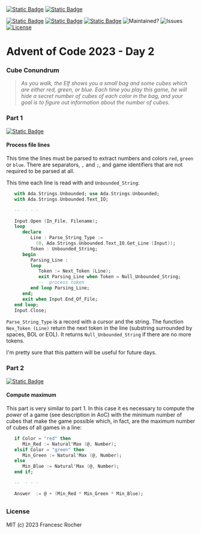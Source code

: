 [![Static Badge](https://img.shields.io/badge/Advent_of_Ada-Coding_for_a_cause-darkviolet?style=for-the-badge)](https://blog.adacore.com/announcing-advent-of-ada-2023-coding-for-a-cause)
[![Static Badge](https://img.shields.io/badge/Posted_To-Forum_Ada_Lang-darkcyan?style=for-the-badge)](https://forum.ada-lang.io/t/charity-advent-of-ada-spark-2023-submissions)

[![Static Badge](https://img.shields.io/badge/AoC_2023-Day_2-blue)](https://adventofcode.com/2023/day/2)
[![Static Badge](https://img.shields.io/badge/Ada-2022-blue)](https://ada-lang.io/docs/arm)
[![Static Badge](https://img.shields.io/badge/Build_with-Alire-blue)](https://alire.ada.dev/)
![Maintained?](https://img.shields.io/badge/Maintained%3F-yes-red.svg?color=33aa33)
![Issues](https://img.shields.io/github/issues/rocher/advent-of-code.svg?color=grey)
[![License](https://img.shields.io/github/license/rocher/advent-of-code.svg?color=blue)](https://github.com/rocher/advent-of-code/blob/main/LICENSE)

##
# Advent of Code 2023 - Day 2

### Cube Conundrum

> *As you walk, the Elf shows you a small bag and some cubes which are either
> red, green, or blue. Each time you play this game, he will hide a secret
> number of cubes of each color in the bag, and your goal is to figure out
> information about the number of cubes.*

### Part 1
[![Static Badge](https://img.shields.io/badge/read-part__1.adb-blue)](src/part_1.adb)

#### Process file lines
This time the lines must be parsed to extract numbers and colors `red`,
`green` or `blue`. There are separators, `,` and `;`, and game identifiers
that are not required to be parsed at all.

This time each line is read with and `Unbounded_String`:

```ada
   with Ada.Strings.Unbounded; use Ada.Strings.Unbounded;
   with Ada.Strings.Unbounded.Text_IO;

   --  · · ·

   Input.Open (In_File, Filename);
   loop
      declare
         Line : Parse_String_Type :=
           (0, Ada.Strings.Unbounded.Text_IO.Get_Line (Input));
         Token : Unbounded_String;
      begin
         Parsing_Line :
         loop
            Token := Next_Token (Line);
            exit Parsing_Line when Token = Null_Unbounded_String;
            --  process token
         end loop Parsing_Line;
      end;
      exit when Input.End_Of_File;
   end loop;
   Input.Close;
```

`Parse_String_Type` is a record with a cursor and the string. The function
`Nex_Token (Line)` return the next token in the line (substring surrounded by
spaces, BOL or EOL). It returns `Null_Unbounded_String` if there are no more
tokens.

I'm pretty sure that this pattern will be useful for future days.

### Part 2
[![Static Badge](https://img.shields.io/badge/read-part__2.adb-blue)](src/part_2.adb)

#### Compute maximum

This part is very similar to part 1. In this case it es necessary to compute
the *power* of a game (see description in AoC) with the minimum number of
cubes that make the game possible which, in fact, are the maximum number of
cubes of all games in a line:

```ada
   if Color = "red" then
      Min_Red := Natural'Max (@, Number);
   elsif Color = "green" then
      Min_Green := Natural'Max (@, Number);
   else
      Min_Blue := Natural'Max (@, Number);
   end if;

   --  · · ·

   Answer  := @ + (Min_Red * Min_Green * Min_Blue);
```

##
### License
MIT (c) 2023 Francesc Rocher
